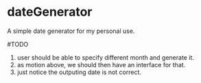 # dateGenerator
A simple date generator for my personal use.

#TODO
1. user should be able to specify different month and generate it.
2. as motion above, we should then have an interface for that.
3. just notice the outputing date is not correct.
